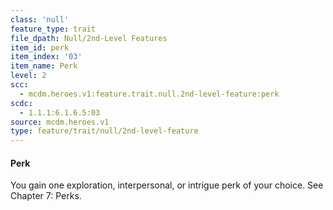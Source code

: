```yaml
---
class: 'null'
feature_type: trait
file_dpath: Null/2nd-Level Features
item_id: perk
item_index: '03'
item_name: Perk
level: 2
scc:
  - mcdm.heroes.v1:feature.trait.null.2nd-level-feature:perk
scdc:
  - 1.1.1:6.1.6.5:03
source: mcdm.heroes.v1
type: feature/trait/null/2nd-level-feature
---
```


#### Perk

You gain one exploration, interpersonal, or intrigue perk of your choice. See Chapter 7: Perks.
